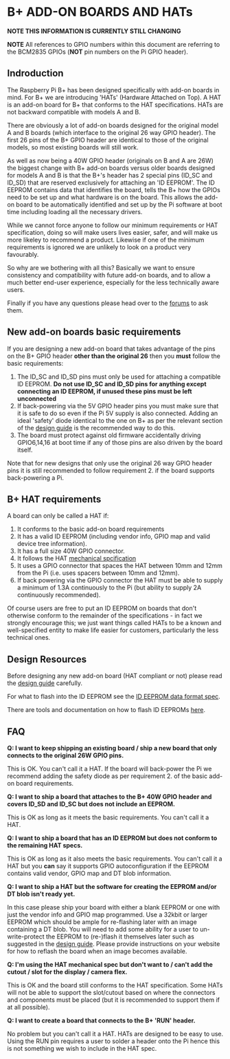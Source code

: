 # B+ ADD-ON BOARDS AND HATs

**NOTE THIS INFORMATION IS CURRENTLY STILL CHANGING**

**NOTE** All references to GPIO numbers within this document are referring to the BCM2835 GPIOs (**NOT** pin numbers on the Pi GPIO header).

## Indroduction

The Raspberry Pi B+ has been designed specifically with add-on boards in mind. For B+ we are introducing 'HATs' (Hardware Attached on Top). A HAT is an add-on board for B+ that conforms to the HAT specifications. HATs are not backward compatible with models A and B.

There are obviously a lot of add-on boards designed for the original model A and B boards (which interface to the original 26 way GPIO header). The first 26 pins of the B+ GPIO header are identical to those of the original models, so most existing boards will still work.

As well as now being a 40W GPIO header (originals on B and A are 26W) the biggest change with B+ add-on boards versus older boards designed for models A and B is that the B+'s header has 2 special pins (ID_SC and ID_SD) that are reserved exclusively for attaching an 'ID EEPROM'. The ID EEPROM contains data that identifies the board, tells the B+ how the GPIOs need to be set up and what hardware is on the board. This allows the add-on board to be automatically identified and set up by the Pi software at boot time including loading all the necessary drivers.

While we cannot force anyone to follow our minimum requirements or HAT specification, doing so will make users lives easier, safer, and will make us more likeley to recommend a product. Likewise if one of the minimum requirements is ignored we are unlikely to look on a product very favourably.

So why are we bothering with all this? Basically we want to ensure consistency and compatibility with future add-on boards, and to allow a much better end-user experience, especially for the less technically aware users.

Finally if you have any questions please head over to the [forums](http://www.raspberrypi.org/forums/viewforum.php?f=100) to ask them.

## New add-on boards basic requirements

If you are designing a new add-on board that takes advantage of the pins on the B+ GPIO header **other than the original 26** then you **must** follow the basic requirements:

1. The ID_SC and ID_SD pins must only be used for attaching a compatible ID EEPROM. **Do not use ID_SC and ID_SD pins for anything except connecting an ID EEPROM, if unused these pins must be left unconnected**
2. If back-powering via the 5V GPIO header pins you must make sure that it is safe to do so even if the Pi 5V supply is also connected. Adding an ideal 'safety' diode identical to the one on B+ as per the relevant section of the [design guide](designguide.md) is the recommended way to do this.
3. The board must protect against old firmware accidentally driving GPIO6,14,16 at boot time if any of those pins are also driven by the board itself.

Note that for new designs that only use the original 26 way GPIO header pins it is still recommended to follow requirement 2. if the board supports back-powering a Pi.

## B+ HAT requirements

A board can only be called a HAT if:

1. It conforms to the basic add-on board requirements
2. It has a valid ID EEPROM (including vendor info, GPIO map and valid device tree information).
3. It has a full size 40W GPIO connector.
4. It follows the HAT [mechanical spcification](hat-board-mechanical.pdf)
5. It uses a GPIO connector that spaces the HAT between 10mm and 12mm from the Pi (i.e. uses spacers between 10mm and 12mm).
6. If back powering via the GPIO connector the HAT must be able to supply a minimum of 1.3A continuously to the Pi (but ability to supply 2A continuously recommended).

Of course users are free to put an ID EEPROM on boards that don't otherwise conform to the remainder of the specifications - in fact we strongly encourage this; we just want things called HATs to be a known and well-specified entity to make life easier for customers, particularly the less technical ones.

## Design Resources

Before designing any new add-on board (HAT compliant or not) please read the [design guide](designguide.md) carefully.

For what to flash into the ID EEPROM see the [ID EEPROM data format spec](eeprom-format.md).

There are tools and documentation on how to flash ID EEPROMs [here](./eepromutils).

## FAQ

**Q: I want to keep shipping an existing board / ship a new board that only connects to the original 26W GPIO pins.**

This is OK. You can't call it a HAT. 
If the board will back-power the Pi we recommend adding the safety diode as per requirement 2. of the basic add-on board requirements.

**Q: I want to ship a board that attaches to the B+ 40W GPIO header and covers ID_SD and ID_SC but does not include an EEPROM.**

This is OK as long as it meets the basic requirements. You can't call it a HAT.

**Q: I want to ship a board that has an ID EEPROM but does not conform to the remaining HAT specs.**

This is OK as long as it also meets the basic requirements. You can't call it a HAT but you **can** say it supports GPIO autoconfiguration if the EEPROM contains valid vendor, GPIO map and DT blob information.

**Q: I want to ship a HAT but the software for creating the EEPROM and/or DT blob isn't ready yet.**

In this case please ship your board with either a blank EEPROM or one with just the vendor info and GPIO map programmed. Use a 32kbit or larger EEPROM which should be ample for re-flashing later with an image containing a DT blob. You will need to add some ability for a user to un-write-protect the EEPROM to (re-)flash it themselves later such as suggested in the [design guide](designguide.md). Please provide instructions on your website for how to reflash the board when an image becomes available.

**Q: I'm using the HAT mechanical spec but don't want to / can't add the cutout / slot for the display / camera flex.**

This is OK and the board still conforms to the HAT specification. Some HATs will not be able to support the slot/cutout based on where the connectors and components must be placed (but it is recommended to support them if at all possible).

**Q: I want to create a board that connects to the B+ 'RUN' header.**

No problem but you can't call it a HAT.
HATs are designed to be easy to use. Using the RUN pin requires a user to solder a header onto the Pi hence this is not something we wish to include in the HAT spec.

